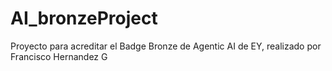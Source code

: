 # AI_bronzeProject
Proyecto para acreditar el Badge Bronze de Agentic AI de EY, realizado por Francisco Hernandez G
